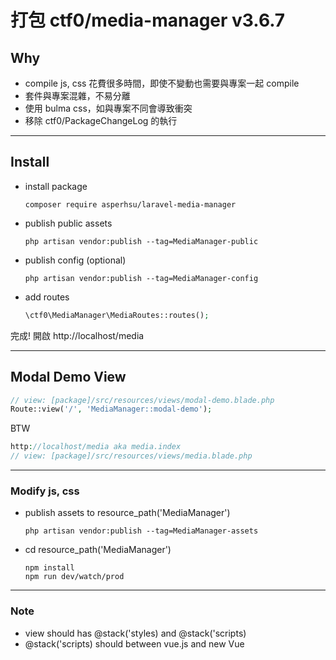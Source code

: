 # 打包 ctf0/media-manager v3.6.7
## Why
- compile js, css 花費很多時間，即使不變動也需要與專案一起 compile
- 套件與專案混雜，不易分離
- 使用 bulma css，如與專案不同會導致衝突
- 移除 ctf0/PackageChangeLog 的執行

---
## Install
- install package
    ```shell
    composer require asperhsu/laravel-media-manager
    ```

- publish public assets
    ```shell
    php artisan vendor:publish --tag=MediaManager-public
    ```

- publish config (optional)
    ```shell
    php artisan vendor:publish --tag=MediaManager-config
    ```

- add routes
    ```php
    \ctf0\MediaManager\MediaRoutes::routes();
    ```

完成!  開啟 http://localhost/media

---
## Modal Demo View
```php
// view: [package]/src/resources/views/modal-demo.blade.php
Route::view('/', 'MediaManager::modal-demo');
```

BTW
```php
http://localhost/media aka media.index
// view: [package]/src/resources/views/media.blade.php
```

---
### Modify js, css
- publish assets to resource_path('MediaManager')
    ```shell
    php artisan vendor:publish --tag=MediaManager-assets
    ```

- cd resource_path('MediaManager')
    ```shell
    npm install
    npm run dev/watch/prod
    ```

---
### Note
- view should has @stack('styles) and @stack('scripts)
- @stack('scripts) should between vue.js and new Vue
